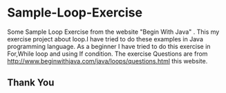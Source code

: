 # Sample-Loop-Exercise
Some Sample Loop Exercise from the website "Begin With Java" . 
This my exercise project about loop.I have tried to do these examples in Java programming language.
As a beginner I have tried to do this exercise in For,While loop and using If condition. 
The exercise Questions are from http://www.beginwithjava.com/java/loops/questions.html this website.
<h2>Thank You<h2>
